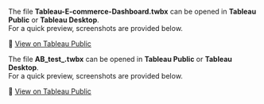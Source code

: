 The file **Tableau-E-commerce-Dashboard.twbx** can be opened in **Tableau Public** or **Tableau Desktop**.  
For a quick preview, screenshots are provided below.

🔗 [View on Tableau Public](https://public.tableau.com/shared/B6P2PPRZW?:display_count=n&:origin=viz_share_link)

The file **AB_test_.twbx** can be opened in **Tableau Public** or **Tableau Desktop**.  
For a quick preview, screenshots are provided below.

🔗 [View on Tableau Public](https://public.tableau.com/views/ABTest_/ABtest?:language=en-US&:sid=&:redirect=auth&:display_count=n&:origin=viz_share_link)

